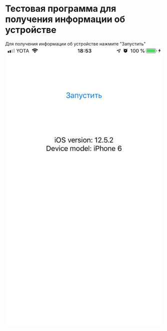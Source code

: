 # Тестовая программа для получения информации об устройстве
Для получения информации об устройстве нажмите "Запустить"
<img width="1040" alt="example" src="https://github.com/EastHell/DeviceInformation/blob/master/sources/example.jpg">
